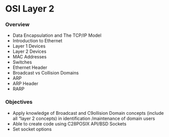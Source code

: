 # OSI Layer 2

### **Overview**

* Data Encapsulation and The TCP/IP Model
* Introduction to Ethernet
* Layer 1 Devices
* Layer 2 Devices
* MAC Addresses
* Switches
* Ethernet Header
* Broadcast vs Collision Domains
* ARP
* ARP Header
* RARP

### Objectives

* Apply knowledge of Broadcast and C9ollision Domain concepts \(include all “layer 2 concepts\) in identification /maintenance of domain users
* Able to create code using C28POSIX API/BSD Sockets
* Set socket options



